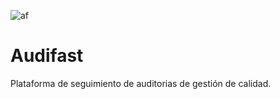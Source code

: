 
![af](https://user-images.githubusercontent.com/56225091/123035450-f569f980-d3b0-11eb-936c-1a135d456ec1.png)



# Audifast
Plataforma de seguimiento de auditorias de gestión de calidad.
